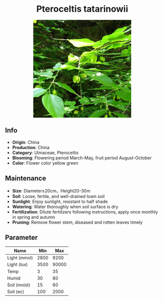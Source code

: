 <h1 align='center'>Pteroceltis tatarinowii</h1>
<p align="center">
    <img 
        align='center'
        width='320'
        src="../images/pteroceltis tatarinowii.png" 
        alt='Pteroceltis tatarinowii' />
</p>

## Info

 - **Origin**: China
 - **Production**: China
 - **Category**: Ulmaceae, Pteroceltis
 - **Blooming**: Flowering period March-May, fruit period August-October
 - **Color**: Flower color yellow green

## Maintenance

 - **Size**: Diameter≥20cm，Height20-30m
 - **Soil**: Loose, fertile, and well-drained loam soil
 - **Sunlight**: Enjoy sunlight, resistant to half shade
 - **Watering**: Water thoroughly when soil surface is dry
 - **Fertilization**: Dilute fertilizers following instructions, apply once monthly in spring and autumn
 - **Pruning**: Remove flower stem, diseased and rotten leaves timely

## Parameter

| Name         | Min  | Max   |
|--------------|------|-------|
| Light (mmol) | 2800 | 9200  |
| Light (lux)  | 3500 | 90000 |
| Temp         | 3    | 35    |
| Humid        | 30   | 80    |
| Soil (moist) | 15   | 60    |
| Soil (ec)    | 100  | 2000  |